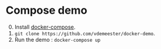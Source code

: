 # Compose demo

0. Install [docker-compose](https://github.com/docker/compose).
1. `git clone https://github.com/vdemeester/docker-demo`.
2. Run the demo : `docker-compose up`
